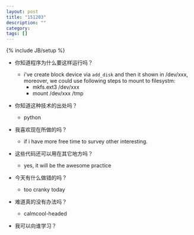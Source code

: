 ```yaml
---
layout: post
title: "151203"
description: ""
category: 
tags: []
---
```

{% include JB/setup %}

* 你知道程序为什么要这样运行吗？
  * i've create block device via `add_disk` and then it shown in /dev/xxx, moreover, we could use following steps to mount to filesystm:
    * mkfs.ext3 /dev/xxx
    * mount /dev/xxx /tmp

* 你知道这种技术的出处吗？
  * python

* 我喜欢现在所做的吗？
  * if i have more free time to survey other interesting.

* 这些代码还可以用在其它地方吗？
  * yes, it will be the awesome practice

* 今天有什么做错的吗？
  * too cranky today

* 难道真的没有办法吗？
  * calmcool-headed 

* 我可以向谁学习？
 

